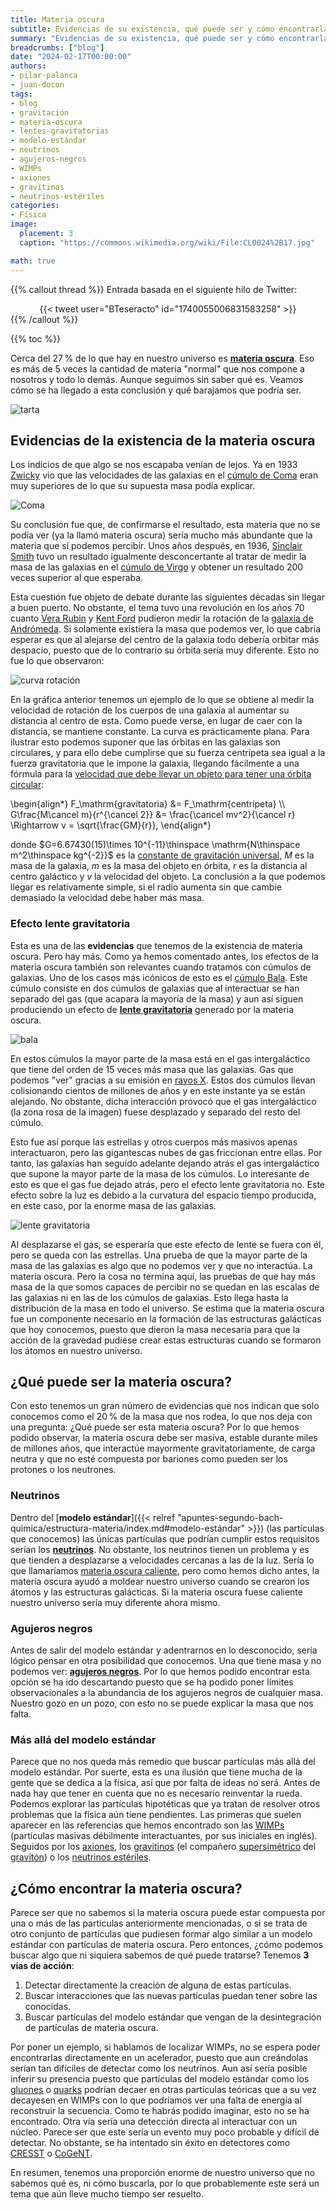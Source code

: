 ```yaml
---
title: Materia oscura
subtitle: Evidencias de su existencia, qué puede ser y cómo encontrarla
summary: "Evidencias de su existencia, qué puede ser y cómo encontrarla."
breadcrumbs: ["blog"]
date: "2024-02-17T00:00:00"
authors:
- pilar-palanca
- juan-docon
tags:
- blog
- gravitación
- materia-oscura
- lentes-gravitatorias
- modelo-estándar
- neutrinos
- agujeros-negros
- WIMPs
- axiones
- gravitinos
- neutrinos-estériles
categories:
- Física
image:
  placement: 3
  caption: "https://commons.wikimedia.org/wiki/File:CL0024%2B17.jpg"

math: true
---
```


{{% callout thread %}}
Entrada basada en el siguiente hilo de Twitter:
<div align="center">
{{< tweet user="BTeseracto" id="1740055006831583258" >}}
</div>
{{% /callout %}}

{{% toc %}}

Cerca del 27&thinsp;% de lo que hay en nuestro universo es [**materia oscura**](https://es.wikipedia.org/wiki/Materia_oscura). Eso es más de 5 veces la cantidad de materia "normal" que nos compone a nosotros y todo lo demás. Aunque seguimos sin saber qué es. Veamos cómo se ha llegado a esta conclusión y qué barajamos que podría ser.

![tarta](https://svs.gsfc.nasa.gov/vis/a010000/a012300/a012307/frame-000215_print.jpg "Gráfica circular en la que aparecen las tres componentes del universo. Con un 4.9&thinsp;% tenemos la materia ordinaria, un 26.8&thinsp;% la materia oscura y un 68.3&thinsp;% la energía oscura. Fuente: https://svs.gsfc.nasa.gov/12307.")

## Evidencias de la existencia de la materia oscura

Los indicios de que algo se nos escapaba venían de lejos. Ya en 1933 [Zwicky](https://es.wikipedia.org/wiki/Fritz_Zwicky) vio que las velocidades de las galaxias en el [cúmulo de Coma](https://es.wikipedia.org/wiki/Cúmulo_de_Coma) eran muy superiores de lo que su supuesta masa podía explicar.

![Coma](https://upload.wikimedia.org/wikipedia/commons/thumb/7/7d/Ssc2007-10a1.jpg/1180px-Ssc2007-10a1.jpg "Imagen del cúmulo de galaxias. Sobre fondo negro tenemos un montón de luces que son las diferentes galaxias del cúmulo. Fuente: https://commons.wikimedia.org/wiki/File:Ssc2007-10a1.jpg.")

Su conclusión fue que, de confirmarse el resultado, esta materia que no se podía ver (ya la llamó materia oscura) sería mucho más abundante que la materia que sí podemos percibir. Unos años después, en 1936, [Sinclair Smith](https://en.wikipedia.org/wiki/Sinclair_Smith_(astronomer)) tuvo un resultado igualmente desconcertante al tratar de medir la masa de las galaxias en el [cúmulo de Virgo](https://es.wikipedia.org/wiki/Cúmulo_de_Virgo) y obtener un resultado 200 veces superior al que esperaba.

Esta cuestión fue objeto de debate durante las siguientes décadas sin llegar a buen puerto. No obstante, el tema tuvo una revolución en los años 70 cuanto [Vera Rubin](https://es.wikipedia.org/wiki/Vera_Rubin) y [Kent Ford](https://en.wikipedia.org/wiki/Kent_Ford_(astronomer)) pudieron medir la rotación de la [galaxia de Andrómeda](https://es.wikipedia.org/wiki/Galaxia_de_Andrómeda). Si solamente existiera la masa que podemos ver, lo que cabría esperar es que al alejarse del centro de la galaxia todo debería orbitar más despacio, puesto que de lo contrario su órbita sería muy diferente. Esto no fue lo que observaron:

![curva rotación](curva-rotacion.png "Gráfica en la que se compara el resultado esperado y el obtenido. En el eje horizontal está la distancia al centro de la galaxia en años luz y en el eje vertical la velocidad del cuerpo. Hay una línea discontinua con el resultado esperado en el cual la curva cae al alejarte del centro de la galaxia y una línea continua con el resultado medido en la que se ve cómo la velocidad de los cuerpos crece al alejarse del centro de la galaxia. Fuente: https://commons.wikimedia.org/wiki/File:Rotation_curve_of_spiral_galaxy_Messier_33_(Triangulum).png.")

En la gráfica anterior tenemos un ejemplo de lo que se obtiene al medir la velocidad de rotación de los cuerpos de una galaxia al aumentar su distancia al centro de esta. Como puede verse, en lugar de caer con la distancia, se mantiene constante. La curva es prácticamente plana. Para ilustrar esto podemos suponer que las órbitas en las galaxias son circulares, y para ello debe cumplirse que su fuerza centrípeta sea igual a la fuerza gravitatoria que le impone la galaxia, llegando fácilmente a una fórmula para la [velocidad que debe llevar un objeto para tener una órbita circular](https://es.wikipedia.org/wiki/Velocidad_orbital):

\begin{align*}
F_\mathrm{gravitatoria} &= F_\mathrm{centrípeta} \\\\
G\frac{M\cancel m}{r^{\cancel 2}} &= \frac{\cancel mv^2}{\cancel r} \Rightarrow v = \sqrt{\frac{GM}{r}},
\end{align*}

donde $G=6.67430(15)\times 10^{-11}\thinspace \mathrm{N\thinspace m^2\thinspace kg^{-2}}$ es la [constante de gravitación universal](https://es.wikipedia.org/wiki/Constante_de_gravitación_universal), $M$ es la masa de la galaxia, $m$ es la masa del objeto en órbita, $r$ es la distancia al centro galáctico y $v$ la velocidad del objeto. La conclusión a la que podemos llegar es relativamente simple, si el radio aumenta sin que cambie demasiado la velocidad debe haber más masa.

### Efecto lente gravitatoria

Esta es una de las **evidencias** que tenemos de la existencia de materia oscura. Pero hay más. Como ya hemos comentado antes, los efectos de la materia oscura también son relevantes cuando tratamos con cúmulos de galaxias. Uno de los casos más icónicos de esto es el [cúmulo Bala](https://es.wikipedia.org/wiki/Cúmulo_Bala). Este cúmulo consiste en dos cúmulos de galaxias que al interactuar se han separado del gas (que acapara la mayoría de la masa) y aun así siguen produciendo un efecto de [**lente gravitatoria**](https://es.wikipedia.org/wiki/Lente_gravitatoria) generado por la materia oscura.

![bala](https://upload.wikimedia.org/wikipedia/commons/thumb/a/a8/1e0657_scale.jpg/1280px-1e0657_scale.jpg "Imagen del cúmulo. Al fondo aparecen multitud de galaxias como puntos blancos y amarillos. En frente tenemos los cúmulos, con dos zonas rosas en la parte interior, y otras dos zonas azules externas. Fuente: https://commons.wikimedia.org/wiki/File:1e0657_scale.jpg.")

En estos cúmulos la mayor parte de la masa está en el gas intergaláctico que tiene del orden de 15 veces más masa que las galaxias. Gas que podemos "ver" gracias a su emisión en [rayos X](https://es.wikipedia.org/wiki/Rayos_X). Estos dos cúmulos llevan colisionando cientos de millones de años y en este instante ya se están alejando. No obstante, dicha interacción provocó que el gas intergaláctico (la zona rosa de la imagen) fuese desplazado y separado del resto del cúmulo.

Esto fue así porque las estrellas y otros cuerpos más masivos apenas interactuaron, pero las gigantescas nubes de gas friccionan entre ellas. Por tanto, las galaxias han seguido adelante dejando atrás el gas intergaláctico que supone la mayor parte de la masa de los cúmulos. Lo interesante de esto es que el gas fue dejado atrás, pero el efecto lente gravitatoria no. Este efecto sobre la luz es debido a la curvatura del espacio tiempo producida, en este caso, por la enorme masa de las galaxias.

![lente gravitatoria](https://upload.wikimedia.org/wikipedia/commons/0/02/Gravitational_lens-full.jpg "Ilustración del efecto de lente gravitatoria. Se representa un grupo de galaxias cercanas cuya luz llega hasta la Tierra, en mitad de su camino se cruza con otro grupo de galaxias que cambia su trayectoria. Esto propicia que la posición de las galaxias vista desde la Tierra cambie. Fuente: https://commons.wikimedia.org/wiki/File:Gravitational_lens-full.jpg.")

Al desplazarse el gas, se esperaría que este efecto de lente se fuera con él, pero se queda con las estrellas. Una prueba de que la mayor parte de la masa de las galaxias es algo que no podemos ver y que no interactúa. La materia oscura. Pero la cosa no termina aquí, las pruebas de que hay más masa de la que somos capaces de percibir no se quedan en las escalas de las galaxias ni en las de los cúmulos de galaxias. Esto llega hasta la distribución de la masa en todo el universo. Se estima que la materia oscura fue un componente necesario en la formación de las estructuras galácticas que hoy conocemos, puesto que dieron la masa necesaria para que la acción de la gravedad pudiese crear estas estructuras cuando se formaron los átomos en nuestro universo.

## ¿Qué puede ser la materia oscura?

Con esto tenemos un gran número de evidencias que nos indican que solo conocemos como el 20&thinsp;% de la masa que nos rodea, lo que nos deja con una pregunta: ¿Qué puede ser esta materia oscura? Por lo que hemos podido observar, la materia oscura debe ser masiva, estable durante miles de millones años, que interactúe mayormente gravitatoriamente, de carga neutra y que no esté compuesta por bariones como pueden ser los protones o los neutrones.

### Neutrinos

Dentro del [**modelo estándar**]({{< relref "apuntes-segundo-bach-quimica/estructura-materia/index.md#modelo-estándar" >}}) (las partículas que conocemos) las únicas partículas que podrían cumplir estos requisitos serían los [**neutrinos**](https://es.wikipedia.org/wiki/Neutrino). No obstante, los neutrinos tienen un problema y es que tienden a desplazarse a velocidades cercanas a las de la luz. Sería lo que llamaríamos [materia oscura caliente](https://es.wikipedia.org/wiki/Materia_oscura_caliente), pero como hemos dicho antes, la materia oscura ayudó a moldear nuestro universo cuando se crearon los átomos y las estructuras galácticas. Si la materia oscura fuese caliente nuestro universo sería muy diferente ahora mismo.

### Agujeros negros

Antes de salir del modelo estándar y adentrarnos en lo desconocido, sería lógico pensar en otra posibilidad que conocemos. Una que tiene masa y no podemos ver: [**agujeros negros**](https://es.wikipedia.org/wiki/Agujero_negro). Por lo que hemos podido encontrar esta opción se ha ido descartando puesto que se ha podido poner límites observacionales a la abundancia de los agujeros negros de cualquier masa. Nuestro gozo en un pozo, con esto no se puede explicar la masa que nos falta.

### Más allá del modelo estándar

Parece que no nos queda más remedio que buscar partículas más allá del modelo estándar. Por suerte, esta es una ilusión que tiene mucha de la gente que se dedica a la física, así que por falta de ideas no será. Antes de nada hay que tener en cuenta que no es necesario reinventar la rueda. Podemos explorar las partículas hipotéticas que ya tratan de resolver otros problemas que la física aún tiene pendientes. Las primeras que suelen aparecer en las referencias que hemos encontrado son las [WIMPs](https://es.wikipedia.org/wiki/WIMP) (partículas masivas débilmente interactuantes, por sus iniciales en inglés). Seguidos por los [axiones](https://es.wikipedia.org/wiki/Axión), los [gravitinos](https://es.wikipedia.org/wiki/Gravitino) (el compañero [supersimétrico](https://es.wikipedia.org/wiki/Supersimetría) del [gravitón](https://es.wikipedia.org/wiki/Gravitón)) o los [neutrinos estériles](https://es.wikipedia.org/wiki/Neutrino_estéril).

## ¿Cómo encontrar la materia oscura?

Parece ser que no sabemos si la materia oscura puede estar compuesta por una o más de las partículas anteriormente mencionadas, o si se trata de otro conjunto de partículas que pudiesen formar algo similar a un modelo estándar con partículas de materia oscura. Pero entonces, ¿cómo podemos buscar algo que ni siquiera sabemos de qué puede tratarse? Tenemos **3 vías de acción**:

1. Detectar directamente la creación de alguna de estas partículas.
2. Buscar interacciones que las nuevas partículas puedan tener sobre las conocidas.
3. Buscar partículas del modelo estándar que vengan de la desintegración de partículas de materia oscura.

Por poner un ejemplo, si hablamos de localizar WIMPs, no se espera poder encontrarlas directamente en un acelerador, puesto que aun creándolas serían tan difíciles de detectar como los neutrinos. Aun así sería posible inferir su presencia puesto que partículas del modelo estándar como los [gluones](https://es.wikipedia.org/wiki/Gluon) o [quarks](https://es.wikipedia.org/wiki/Cuark) podrían decaer en otras partículas teóricas que a su vez decayesen en WIMPs con lo que podríamos ver una falta de energía al reconstruir la secuencia. Como te habrás podido imaginar, esto no se ha encontrado. Otra vía sería una detección directa al interactuar con un núcleo. Parece ser que este sería un evento muy poco probable y difícil de detectar. No obstante, se ha intentado sin éxito en detectores como [CRESST](https://en.wikipedia.org/wiki/Cryogenic_Rare_Event_Search_with_Superconducting_Thermometers) o [CoGeNT](https://en.wikipedia.org/wiki/CoGeNT).

En resumen, tenemos una proporción enorme de nuestro universo que no sabemos qué es, ni cómo buscarla, por lo que probablemente este será un tema que aún lleve mucho tiempo ser resuelto.
